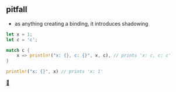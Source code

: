 ## pitfall

* as anything creating a binding, it introduces shadowing

```rust
let x = 1;
let c = 'c';

match c {
    x => println!("x: {}, c: {}", x, c), // prints 'x: c, c: c'
}

println!("x: {}", x) // prints 'x: 1'
```

[📒](https://doc.rust-lang.org/1.17.0/book/patterns.html)